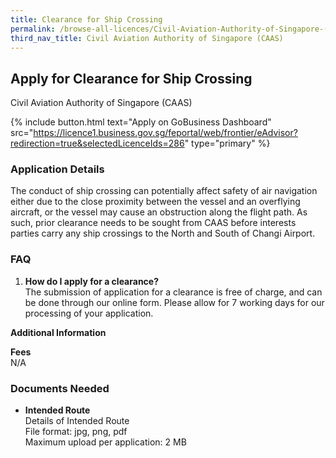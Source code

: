 ```yaml
---
title: Clearance for Ship Crossing
permalink: /browse-all-licences/Civil-Aviation-Authority-of-Singapore-(CAAS)/Clearance-for-Ship-Crossing
third_nav_title: Civil Aviation Authority of Singapore (CAAS)
---
```


## Apply for Clearance for Ship Crossing

Civil Aviation Authority of Singapore (CAAS)

{% include button.html text="Apply on GoBusiness Dashboard" src="https://licence1.business.gov.sg/feportal/web/frontier/eAdvisor?redirection=true&selectedLicenceIds=286" type="primary" %}

### Application Details

<p>The conduct of ship crossing can potentially affect safety of air navigation either due to the close proximity between the vessel and an overflying aircraft, or the vessel may cause an obstruction along the flight path. As such, prior clearance needs to be sought from CAAS before interests parties carry any ship crossings to the North and South of Changi Airport.</p>
 <h3>FAQ</h3>
 <ol>
 <li><Strong>How do I apply for a clearance?</Strong><BR>
 The submission of application for a clearance is free of charge, and can be done through our online form. Please allow for 7 working days for our processing of your application.</li>
 </ol>

**Additional Information**

<p><strong>Fees</strong><br />
 N/A</p>

### Documents Needed

<ul>
 <li><strong>Intended Route</strong><br>Details of Intended Route<br>
File format: jpg, png, pdf<br>
Maximum upload per application: 2 MB</li>
</ul>

